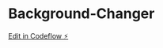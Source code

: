 # Background-Changer

[Edit in Codeflow ⚡️](https://stackblitz.com/~/github.com/shubham99177/Background-Changer)